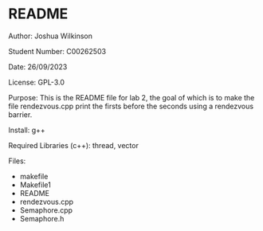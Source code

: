 # README

Author: Joshua Wilkinson

Student Number: C00262503

Date: 26/09/2023

License: GPL-3.0

Purpose: This is the README file for lab 2, the goal of which is to make the file rendezvous.cpp print the firsts before the seconds using a rendezvous barrier.

Install: g++

Required Libraries (c++): thread, vector

Files: 
- makefile
- Makefile1
- README
- rendezvous.cpp
- Semaphore.cpp
- Semaphore.h
